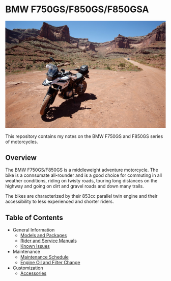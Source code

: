 # BMW F750GS/F850GS/F850GSA

![cover photo](assets/cover.jpg)

This repository contains my notes on the BMW F750GS and F850GS series of
motorcycles.

## Overview

The BMW F750GS/F850GS is a middleweight adventure motorcycle. The bike is a
connsumate all-rounder and is a good choice for commuting in all weather
conditions, riding on twisty roads, touring long distances on the highway and
going on dirt and gravel roads and down many trails.

The bikes are characterized by their 853cc parallel twin engine and their
accessibility to less experienced and shorter riders.

## Table of Contents

- General Information
   - [Models and Packages](models-and-packages.md)
   - [Rider and Service Manuals](manuals.md)
   - [Known Issues](known-issues.md)
- Maintenance
   - [Maintenance Schedule](maintenance-schedule.md)
   - [Engine Oil and Filter Change](engine-oil-and-filter.md)
- Customization
   - [Accessories](accessories.md)
